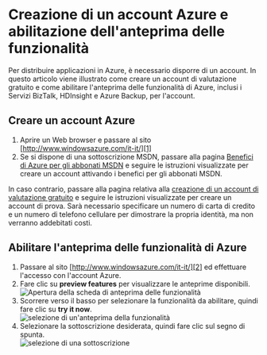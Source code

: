 
# Creazione di un account Azure e abilitazione dell'anteprima delle funzionalità

Per distribuire applicazioni in Azure, è necessario disporre di un account. In questo articolo viene illustrato come creare un account di valutazione gratuito e come abilitare l'anteprima delle funzionalità di Azure, inclusi i Servizi BizTalk, HDInsight e Azure Backup, per l'account.

## Creare un account Azure

1.  Aprire un Web browser e passare al sito
    [http://www.windowsazure.com/it-it/][1]
2.  Se si dispone di una sottoscrizione MSDN, passare alla pagina
    [Benefici di Azure per gli abbonati
    MSDN](/en-us/pricing/member-offers/msdn-benefits-details/) e seguire le istruzioni
    visualizzate per creare un account attivando i benefici per gli
    abbonati MSDN.

In caso contrario, passare alla pagina relativa alla [creazione di un account di valutazione gratuito](/en-us/pricing/free-trial/) e seguire le istruzioni visualizzate per creare un account di prova. Sarà necessario specificare un numero di carta di credito e un numero di telefono cellulare per dimostrare la propria identità, ma non verranno addebitati costi.

<h2><a id="enable" ></a>Abilitare l'anteprima delle funzionalità di Azure</h2>


1.  Passare al sito [http://www.windowsazure.com/it-it/][2] ed
    effettuare l'accesso con l'account Azure.
2.  Fare clic su **preview features** per visualizzare le anteprime
    disponibili.  
     ![Apertura della scheda di anteprima delle
    funzionalità](./media/create-an-azure-account/antares-iaas-preview-01.png)
3.  Scorrere verso il basso per selezionare la funzionalità da
    abilitare, quindi fare clic su **try it now**.  
     ![selezione di un'anteprima della
    funzionalità](./media/create-an-azure-account/antares-iaas-preview-05.png)
4.  Selezionare la sottoscrizione desiderata, quindi fare clic sul segno
    di spunta.  
     ![selezione di una
    sottoscrizione](./media/create-an-azure-account/antares-iaas-preview-06.png)



[1]: http://www.windowsazure.com
[2]: https://account.windowsazure.com/